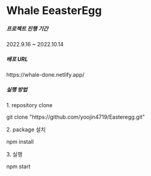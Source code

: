 <h1>Whale EeasterEgg</h1>

<h5>프로젝트 진행 기간</h5>
2022.9.16 ~ 2022.10.14

<h5>배포 URL</h5>
https://whale-done.netlify.app/

<h5>실행 방법</h5>
<p>1. repository clone</p>
<p>git clone "https://github.com/yoojin4719/Easteregg.git"
<p>2. package 설치 </p>
<p>npm install</p>
<p>3. 실행</p>
<p>npm start</p>

